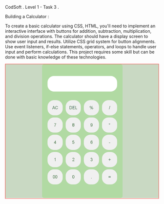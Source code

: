 CodSoft .
Level 1 - Task 3 .

Building a Calculator :

To create a basic calculator using CSS, HTML, you'll need to implement an
interactive interface with buttons for addition, subtraction, multiplication, and division
operations. The calculator should have a display screen to show user input and results. Utilize
CSS grid system for button alignments. Use event listeners, if-else statements, operators, and
loops to handle user input and perform calculations. This project requires some skill but can be
done with basic knowledge of these technologies.

![Preview Image](/Upload.PNG)
